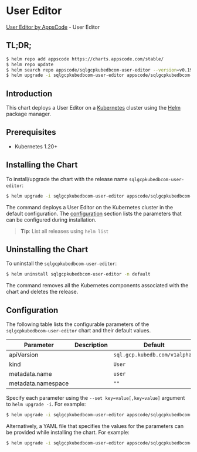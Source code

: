 # User Editor

[User Editor by AppsCode](https://appscode.com) - User Editor

## TL;DR;

```bash
$ helm repo add appscode https://charts.appscode.com/stable/
$ helm repo update
$ helm search repo appscode/sqlgcpkubedbcom-user-editor --version=v0.19.0
$ helm upgrade -i sqlgcpkubedbcom-user-editor appscode/sqlgcpkubedbcom-user-editor -n default --create-namespace --version=v0.19.0
```

## Introduction

This chart deploys a User Editor on a [Kubernetes](http://kubernetes.io) cluster using the [Helm](https://helm.sh) package manager.

## Prerequisites

- Kubernetes 1.20+

## Installing the Chart

To install/upgrade the chart with the release name `sqlgcpkubedbcom-user-editor`:

```bash
$ helm upgrade -i sqlgcpkubedbcom-user-editor appscode/sqlgcpkubedbcom-user-editor -n default --create-namespace --version=v0.19.0
```

The command deploys a User Editor on the Kubernetes cluster in the default configuration. The [configuration](#configuration) section lists the parameters that can be configured during installation.

> **Tip**: List all releases using `helm list`

## Uninstalling the Chart

To uninstall the `sqlgcpkubedbcom-user-editor`:

```bash
$ helm uninstall sqlgcpkubedbcom-user-editor -n default
```

The command removes all the Kubernetes components associated with the chart and deletes the release.

## Configuration

The following table lists the configurable parameters of the `sqlgcpkubedbcom-user-editor` chart and their default values.

|     Parameter      | Description |                 Default                  |
|--------------------|-------------|------------------------------------------|
| apiVersion         |             | <code>sql.gcp.kubedb.com/v1alpha1</code> |
| kind               |             | <code>User</code>                        |
| metadata.name      |             | <code>user</code>                        |
| metadata.namespace |             | <code>""</code>                          |


Specify each parameter using the `--set key=value[,key=value]` argument to `helm upgrade -i`. For example:

```bash
$ helm upgrade -i sqlgcpkubedbcom-user-editor appscode/sqlgcpkubedbcom-user-editor -n default --create-namespace --version=v0.19.0 --set apiVersion=sql.gcp.kubedb.com/v1alpha1
```

Alternatively, a YAML file that specifies the values for the parameters can be provided while
installing the chart. For example:

```bash
$ helm upgrade -i sqlgcpkubedbcom-user-editor appscode/sqlgcpkubedbcom-user-editor -n default --create-namespace --version=v0.19.0 --values values.yaml
```

